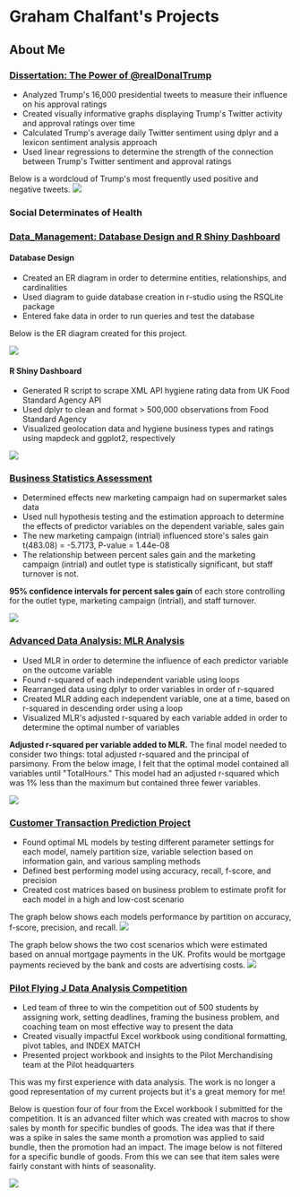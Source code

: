 # Graham Chalfant's Projects

## About Me


### [Dissertation: The Power of @realDonalTrump](https://github.com/GrahamChalfant/Dissertation_Power_Of_realDonalTrump)

- Analyzed Trump's 16,000 presidential tweets to measure their influence on his approval ratings
- Created visually informative graphs displaying Trump's Twitter activity and approval ratings over time 
- Calculated Trump's average daily Twitter sentiment using dplyr and a lexicon sentiment analysis approach 
- Used linear regressions to determine the strength of the connection between Trump's Twitter sentiment and approval ratings 

Below is a wordcloud of Trump's most frequently used positive and negative tweets. 
![](/images/wordcloud_trump_twitter_sentiment.png)

### Social Determinates of Health 




### [Data_Management: Database Design and R Shiny Dashboard](https://github.com/GrahamChalfant/Data_Management_Project)

#### Database Design
- Created an ER diagram in order to determine entities, relationships, and cardinalities 
- Used diagram to guide database creation in r-studio using the RSQLite package
- Entered fake data in order to run queries and test the database 

Below is the ER diagram created for this project. 

![](/images/ER_diagram.png)

#### R Shiny Dashboard
- Generated R script to scrape XML API hygiene rating data from UK Food Standard Agency API
- Used dplyr to clean and format > 500,000 observations from Food Standard Agency  
- Visualized geolocation data and hygiene business types and ratings using mapdeck and ggplot2, respectively

![](/images/shiny_dash_final.png)

### [Business Statistics Assessment](https://github.com/GrahamChalfant/Business_Statistics)
- Determined effects new marketing campaign had on supermarket sales data 
- Used null hypothesis testing and the estimation approach to determine the effects of predictor variables on the dependent variable, sales gain 
- The new marketing campaign (intrial) influenced store's sales gain t(483.08) = -5.7173, P-value = 1.44e-08
- The relationship between percent sales gain and the marketing campaign (intrial) and outlet type is statistically significant, but staff turnover is not.   

**95% confidence intervals for percent sales gain** of each store controlling for the outlet type, marketing campaign (intrial), and staff turnover.

![](/images/percent%20sales%20gain%20controlling%20for%20outlettype%20and%20staff%20turnover.png)

 
### [Advanced Data Analysis: MLR Analysis](https://github.com/GrahamChalfant/Advanced_Data_Analysis_Project)
- Used MLR in order to determine the influence of each predictor variable on the outcome variable
- Found r-squared of each independent variable using loops
- Rearranged data using dplyr to order variables in order of r-squared
- Created MLR adding each independent variable, one at a time, based on r-squared in descending order using a loop
- Visualized MLR's adjusted r-squared by each variable added in order to determine the optimal number of variables 

**Adjusted r-squared per variable added to MLR.** The final model needed to consider two things: total adjusted r-squared and the principal of parsimony. From the below image, I felt that the optimal model contained all variables until "TotalHours." This model had an adjusted r-squared which was 1% less than the maximum but contained three fewer variables. 

![](/images/multiple_lm_rsquared.png)

 
 
### [Customer Transaction Prediction Project](https://github.com/GrahamChalfant/Customer_Transaction_Prediction_Project)

- Found optimal ML models by testing different parameter settings for each model, namely partition size, variable selection based on information gain, and various sampling methods
- Defined best performing model using accuracy, recall, f-score, and precision
- Created cost matrices based on business problem to estimate profit for each model in a high and low-cost scenario 

The graph below shows each models performance by partition on accuracy, f-score, precision, and recall. 
![](/images/AIP_Model_Comparison.png)

The graph below shows the two cost scenarios which were estimated based on annual mortgage payments in the UK. Profits would be mortgage payments recieved by the bank and costs are advertising costs. 
![](/images/AIP_Confusion_Matrix_Costs.png)




### [Pilot Flying J Data Analysis Competition](https://github.com/GrahamChalfant/Data_Analysis_Competition_Pilot_Flying_J) 
- Led team of three to win the competition out of 500 students by assigning work, setting deadlines, framing the business problem, and coaching team on most effective way to present the data
- Created visually impactful Excel workbook using conditional formatting, pivot tables, and INDEX MATCH
- Presented project workbook and insights to the Pilot Merchandising team at the Pilot headquarters

This was my first experience with data analysis. The work is no longer a good representation of my current projects but it's a great memory for me!

Below is question four of four from the Excel workbook I submitted for the competition. It is an advanced filter which was created with macros to show sales by month for specific bundles of goods. The idea was that if there was a spike in sales the same month a promotion was applied to said bundle, then the promotion had an impact. The image below is not filtered for a specific bundle of goods. From this we can see that item sales were fairly constant with hints of seasonality. 

![](/images/pilot_flying_j_q4.png)


   







